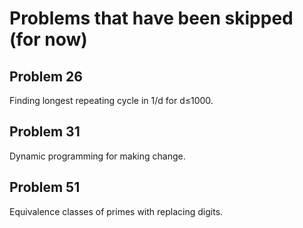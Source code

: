 # Problems that have been skipped (for now)

## Problem 26

Finding longest repeating cycle in 1/d for d≤1000.

## Problem 31

Dynamic programming for making change.

## Problem 51

Equivalence classes of primes with replacing digits.
